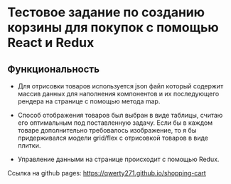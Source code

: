 # Тестовое задание по созданию корзины для покупок с помощью React и Redux

## Функциональность

- Для отрисовки товаров используется json файл который содержит массив данных для наполнения компонентов и их последующего рендера на странице с помощью метода map.

- Способ отображения товаров был выбран в виде таблицы, считаю его оптимальным под поставленную задачу. Если бы в каждом товаре дополнительно требовалось изображение, то я бы придерживался модели grid/flex c отрисовкой товаров в виде плитки.

- Управление данными на странице происходит с помощью Redux.

Ссылка на github pages: https://qwerty271.github.io/shopping-cart
